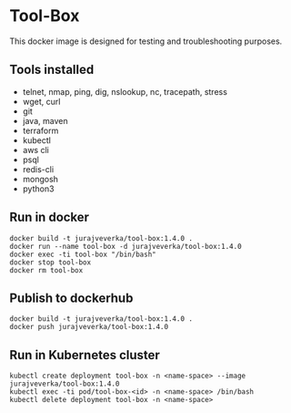 # Tool-Box
This docker image is designed for testing and troubleshooting purposes.

## Tools installed
* telnet, nmap, ping, dig, nslookup, nc, tracepath, stress
* wget, curl
* git
* java, maven
* terraform
* kubectl
* aws cli
* psql 
* redis-cli
* mongosh
* python3

## Run in docker 
```
docker build -t jurajveverka/tool-box:1.4.0 .
docker run --name tool-box -d jurajveverka/tool-box:1.4.0
docker exec -ti tool-box "/bin/bash"
docker stop tool-box
docker rm tool-box
```

## Publish to dockerhub
```
docker build -t jurajveverka/tool-box:1.4.0 .
docker push jurajveverka/tool-box:1.4.0
```

## Run in Kubernetes cluster
```
kubectl create deployment tool-box -n <name-space> --image jurajveverka/tool-box:1.4.0
kubectl exec -ti pod/tool-box-<id> -n <name-space> /bin/bash
kubectl delete deployment tool-box -n <name-space>
```
